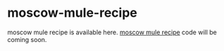 # moscow-mule-recipe
moscow mule recipe is available here. <a href="https://metavideos.com/video/66739777/mango-moscow-mule-recipe">moscow mule recipe</a>
code will be coming soon.

